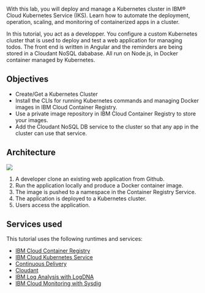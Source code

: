 With this lab, you will deploy and manage a Kubernetes cluster in IBM® Cloud Kubernetes Service (IKS). Learn how to automate the deployment, operation, scaling, and monitoring of containerized apps in a cluster.

In this tutorial, you act as a developper. You configure a custom Kubernetes cluster that is used to deploy and test a web application for managing todos. The front end is written in Angular and the reminders are being stored in a Cloudant NoSQL dababase. All run on Node.js, in Docker container managed by Kubernetes.

## Objectives

* Create/Get a Kubernetes Cluster
* Install the CLIs for running Kubernetes commands and managing Docker images in IBM Cloud Container Registry.
* Use a private image repository in IBM Cloud Container Registry to store your images.
* Add the Cloudant NoSQL DB service to the cluster so that any app in the cluster can use that service.

## Architecture

![](./images/kubelabarchi.png)

1. A developer clone an existing web application from Github.
1. Run the application locally and produce a Docker container image.
1. The image is pushed to a namespace in the Container Registry Service.
1. The application is deployed to a Kubernetes cluster.
1. Users access the application.

## Services used

This tutorial uses the following runtimes and services:
* [IBM Cloud Container Registry](https://cloud.ibm.com/containers-kubernetes/launchRegistryView)
* [IBM Cloud Kubernetes Service](https://cloud.ibm.com/containers-kubernetes/catalog/cluster)
* [Continuous Delivery](https://cloud.ibm.com/catalog/services/continuous-delivery)
* [Cloudant](https://cloud.ibm.com/catalog/services/cloudant)
* [IBM Log Analysis with LogDNA](https://cloud.ibm.com/observe/logging/create)
* [IBM Cloud Monitoring with Sysdig](https://cloud.ibm.com/observe/monitoring/create)
